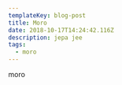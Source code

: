 ```yaml
---
templateKey: blog-post
title: Moro
date: 2018-10-17T14:24:42.116Z
description: jepa jee
tags:
  - moro
---
```

moro
